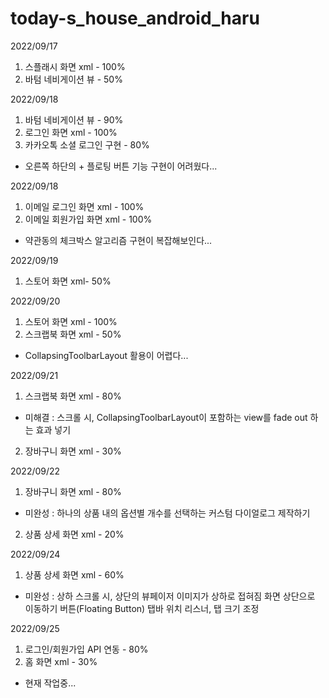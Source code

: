 # today-s_house_android_haru

2022/09/17
  1. 스플래시 화면 xml - 100%
  2. 바텀 네비게이션 뷰 - 50%

2022/09/18
  1. 바텀 네비게이션 뷰 - 90%
  2. 로그인 화면 xml - 100%
  3. 카카오톡 소셜 로그인 구현 - 80%
  * 오른쪽 하단의 + 플로팅 버튼 기능 구현이 어려웠다...

2022/09/18
  1. 이메일 로그인 화면 xml - 100%
  2. 이메일 회원가입 화면 xml - 100%
  * 약관동의 체크박스 알고리즘 구현이 복잡해보인다...
  
2022/09/19
  1. 스토어 화면 xml- 50%
  
2022/09/20
  1. 스토어 화면 xml - 100%
  2. 스크랩북 화면 xml - 50%
  * CollapsingToolbarLayout 활용이 어렵다...

2022/09/21
  1. 스크랩북 화면 xml - 80%
  * 미해결 : 스크롤 시, CollapsingToolbarLayout이 포함하는 view를 fade out 하는 효과 넣기
  2. 장바구니 화면 xml - 30%
 
2022/09/22
  1. 장바구니 화면 xml - 80%
  * 미완성 : 하나의 상품 내의 옵션별 개수를 선택하는 커스텀 다이얼로그 제작하기
  2. 상품 상세 화면 xml - 20%
   
2022/09/24
  1. 상품 상세 화면 xml - 60%
  * 미완성 : 상하 스크롤 시, 상단의 뷰페이저 이미지가 상하로 접혀짐
               화면 상단으로 이동하기 버튼(Floating Button)
               탭바 위치 리스너, 탭 크기 조정
        
2022/09/25
  1. 로그인/회원가입 API 연동 - 80%
  2. 홈 화면 xml - 30%
  * 현재 작업중...
